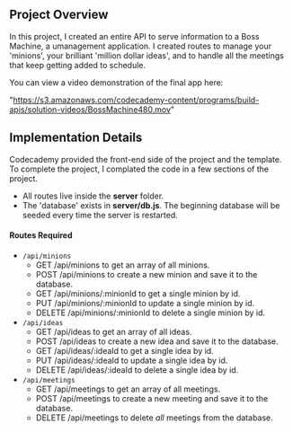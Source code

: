 ## Project Overview

In this project, I created an entire API to serve information to a Boss Machine, a umanagement application. I created routes to manage your 'minions', your brilliant 'million dollar ideas', and to handle all the meetings that keep getting added to schedule.

You can view a video demonstration of the final app here:


"https://s3.amazonaws.com/codecademy-content/programs/build-apis/solution-videos/BossMachine480.mov" 

## Implementation Details

Codecademy provided the front-end side of the project and the template. To complete the project, I complated the code in a few sections of the project.

- All routes  live inside the **server** folder.
- The 'database' exists in **server/db.js**. The beginning database will be seeded every time the server is restarted. 
#### Routes Required

- `/api/minions`
  - GET /api/minions to get an array of all minions.
  - POST /api/minions to create a new minion and save it to the database.
  - GET /api/minions/:minionId to get a single minion by id.
  - PUT /api/minions/:minionId to update a single minion by id.
  - DELETE /api/minions/:minionId to delete a single minion by id.
- `/api/ideas`
  - GET /api/ideas to get an array of all ideas.
  - POST /api/ideas to create a new idea and save it to the database.
  - GET /api/ideas/:ideaId to get a single idea by id.
  - PUT /api/ideas/:ideaId to update a single idea by id.
  - DELETE /api/ideas/:ideaId to delete a single idea by id.
- `/api/meetings`
  - GET /api/meetings to get an array of all meetings.
  - POST /api/meetings to create a new meeting and save it to the database.
  - DELETE /api/meetings to delete _all_ meetings from the database.
